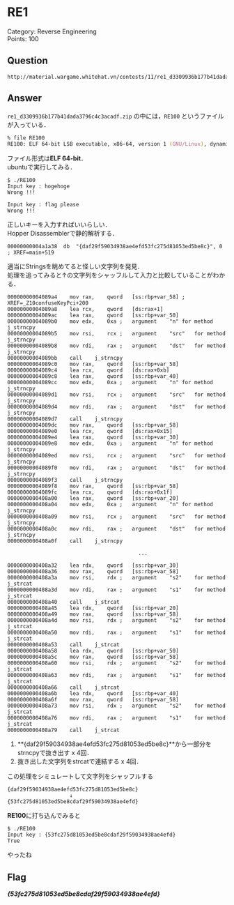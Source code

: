 # RE1

Category: Reverse Engineering   
Points: 100

## Question

```
http://material.wargame.whitehat.vn/contests/11/re1_d3309936b177b41dada3796c4c3acadf.zip
```

## Answer

```re1_d3309936b177b41dada3796c4c3acadf.zip``` の中には，```RE100``` というファイルが入っている．

```zsh
% file RE100
RE100: ELF 64-bit LSB executable, x86-64, version 1 (GNU/Linux), dynamically linked (uses shared libs), for GNU/Linux 2.6.32, from 'x)', not stripped
```

ファイル形式は**ELF 64-bit**．   
ubuntuで実行してみる．

```
$ ./RE100
Input key : hogehoge
Wrong !!!

Input key : flag please
Wrong !!!
```

正しいキーを入力すればいいらしい．   
Hopper Disassemblerで静的解析する．

```
00000000004a1a38  db  "{daf29f59034938ae4efd53fc275d81053ed5be8c}", 0 ; XREF=main+519
```

適当にStringsを眺めてると怪しい文字列を発見．  
処理を追ってみると↑の文字列をシャッフルして入力と比較していることがわかる．

```
00000000004089a4	mov	rax,	qword	[ss:rbp+var_58]	;	XREF=_Z10confuseKeyPci+200
00000000004089a8	lea	rcx,	qword	[ds:rax+1]
00000000004089ac	lea	rax,	qword	[ss:rbp+var_50]
00000000004089b0	mov	edx,	0xa	;	argument	"n"	for	method	j_strncpy
00000000004089b5	mov	rsi,	rcx	;	argument	"src"	for	method	j_strncpy
00000000004089b8	mov	rdi,	rax	;	argument	"dst"	for	method	j_strncpy
00000000004089bb	call	j_strncpy
00000000004089c0	mov	rax,	qword	[ss:rbp+var_58]
00000000004089c4	lea	rcx,	qword	[ds:rax+0xb]
00000000004089c8	lea	rax,	qword	[ss:rbp+var_40]
00000000004089cc	mov	edx,	0xa	;	argument	"n"	for	method	j_strncpy
00000000004089d1	mov	rsi,	rcx	;	argument	"src"	for	method	j_strncpy
00000000004089d4	mov	rdi,	rax	;	argument	"dst"	for	method	j_strncpy
00000000004089d7	call	j_strncpy
00000000004089dc	mov	rax,	qword	[ss:rbp+var_58]
00000000004089e0	lea	rcx,	qword	[ds:rax+0x15]
00000000004089e4	lea	rax,	qword	[ss:rbp+var_30]
00000000004089e8	mov	edx,	0xa	;	argument	"n"	for	method	j_strncpy
00000000004089ed	mov	rsi,	rcx	;	argument	"src"	for	method	j_strncpy
00000000004089f0	mov	rdi,	rax	;	argument	"dst"	for	method	j_strncpy
00000000004089f3	call	j_strncpy
00000000004089f8	mov	rax,	qword	[ss:rbp+var_58]
00000000004089fc	lea	rcx,	qword	[ds:rax+0x1f]
0000000000408a00	lea	rax,	qword	[ss:rbp+var_20]
0000000000408a04	mov	edx,	0xa	;	argument	"n"	for	method	j_strncpy
0000000000408a09	mov	rsi,	rcx	;	argument	"src"	for	method	j_strncpy
0000000000408a0c	mov	rdi,	rax	;	argument	"dst"	for	method	j_strncpy
0000000000408a0f	call	j_strncpy

                                          ...

0000000000408a32	lea	rdx,	qword	[ss:rbp+var_30]
0000000000408a36	mov	rax,	qword	[ss:rbp+var_58]
0000000000408a3a	mov	rsi,	rdx	;	argument	"s2"	for	method	j_strcat
0000000000408a3d	mov	rdi,	rax	;	argument	"s1"	for	method	j_strcat
0000000000408a40	call	j_strcat
0000000000408a45	lea	rdx,	qword	[ss:rbp+var_20]
0000000000408a49	mov	rax,	qword	[ss:rbp+var_58]
0000000000408a4d	mov	rsi,	rdx	;	argument	"s2"	for	method	j_strcat
0000000000408a50	mov	rdi,	rax	;	argument	"s1"	for	method	j_strcat
0000000000408a53	call	j_strcat
0000000000408a58	lea	rdx,	qword	[ss:rbp+var_50]
0000000000408a5c	mov	rax,	qword	[ss:rbp+var_58]
0000000000408a60	mov	rsi,	rdx	;	argument	"s2"	for	method	j_strcat
0000000000408a63	mov	rdi,	rax	;	argument	"s1"	for	method	j_strcat
0000000000408a66	call	j_strcat
0000000000408a6b	lea	rdx,	qword	[ss:rbp+var_40]
0000000000408a6f	mov	rax,	qword	[ss:rbp+var_58]
0000000000408a73	mov	rsi,	rdx	;	argument	"s2"	for	method	j_strcat
0000000000408a76	mov	rdi,	rax	;	argument	"s1"	for	method	j_strcat
0000000000408a79	call	j_strcat
```

1. **{daf29f59034938ae4efd53fc275d81053ed5be8c}**から一部分をstrncpyで抜き出す x 4回．   
2. 抜き出した文字列をstrcatで連結する x 4回．  

この処理をシミュレートして文字列をシャッフルする  
```
{daf29f59034938ae4efd53fc275d81053ed5be8c}
                    ↓
{53fc275d81053ed5be8cdaf29f59034938ae4efd}
```

**RE100**に打ち込んでみると

```
$ ./RE100
Input key : {53fc275d81053ed5be8cdaf29f59034938ae4efd}
True
```

やったね

## Flag
***{53fc275d81053ed5be8cdaf29f59034938ae4efd}***

